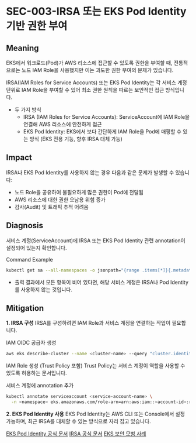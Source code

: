 # SEC-003-IRSA 또는 EKS Pod Identity 기반 권한 부여

## **Meaning**
EKS에서 워크로드(Pod)가 AWS 리소스에 접근할 수 있도록 권한을 부여할 때, 전통적으로는 노드 IAM Role을 사용했지만 이는 과도한 권한 부여의 문제가 있습니다.

IRSA(IAM Roles for Service Accounts) 또는 EKS Pod Identity는 각 서비스 계정 단위로 IAM Role을 부여할 수 있어 최소 권한 원칙을 따르는 보안적인 접근 방식입니다.

- 두 가지 방식
  - IRSA (IAM Roles for Service Accounts): ServiceAccount에 IAM Role을 연결해 AWS 리소스에 안전하게 접근
  - EKS Pod Identity: EKS에서 보다 간단하게 IAM Role을 Pod에 매핑할 수 있는 방식 (EKS 전용 기능, 향후 IRSA 대체 가능)

## **Impact**
IRSA나 EKS Pod Identity를 사용하지 않는 경우 다음과 같은 문제가 발생할 수 있습니다:

- 노드 Role을 공유하여 불필요하게 많은 권한이 Pod에 전달됨
- AWS 리소스에 대한 권한 오남용 위험 증가
- 감사(Audit) 및 트래픽 추적 어려움

## **Diagnosis**
서비스 계정(ServiceAccount)에 IRSA 또는 EKS Pod Identity 관련 annotation이 설정되어 있는지 확인합니다.

Command Example
```bash
kubectl get sa --all-namespaces -o jsonpath="{range .items[*]}{.metadata.namespace}{'\t'}{.metadata.name}{'\t'}{.metadata.annotations.eks\.amazonaws\.com/role-arn}{'\t'}{.metadata.annotations.eks\.amazonaws\.com/identity}{'\t'}{.metadata.annotations.eks\.amazonaws\.com/audience}{'\n'}{end}" | grep -v "kube-system"
```

- 출력 결과에서 모든 항목이 비어 있다면, 해당 서비스 계정은 IRSA나 Pod Identity를 사용하지 않는 것입니다.

## **Mitigation**
**1. IRSA 구성**
IRSA를 구성하려면 IAM Role과 서비스 계정을 연결하는 작업이 필요합니다.

IAM OIDC 공급자 생성
```bash
aws eks describe-cluster --name <cluster-name> --query "cluster.identity.oidc.issuer" --output text
```

IAM Role 생성 (Trust Policy 포함)
Trust Policy는 서비스 계정이 역할을 사용할 수 있도록 허용하는 문서입니다.

서비스 계정에 annotation 추가
```bash
kubectl annotate serviceaccount <service-account-name> \
  -n <namespace> eks.amazonaws.com/role-arn=arn:aws:iam::<account-id>:role/<role-name>
```

**2. EKS Pod Identity 사용**
EKS Pod Identity는 AWS CLI 또는 Console에서 설정 가능하며, 최근 IRSA를 대체할 수 있는 방식으로 자리 잡고 있습니다.

[EKS Pod Identity 공식 문서](https://docs.aws.amazon.com/eks/latest/userguide/pod-identities.html)
[IRSA 공식 문서](https://docs.aws.amazon.com/eks/latest/userguide/iam-roles-for-service-accounts.html)
[EKS 보안 모범 사례](https://docs.aws.amazon.com/eks/latest/userguide/security-best-practices.html)